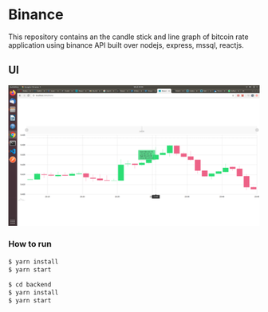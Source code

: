 # Binance
This repository contains an the candle stick and line graph of bitcoin rate application using binance API built over nodejs, express, mssql, reactjs.

## UI
![alt text](https://github.com/zeeshy30/Binance/blob/master/Screenshot%20from%202020-07-08%2023-45-20.png)

### How to run

  ```
$ yarn install
$ yarn start
```
  ```
$ cd backend
$ yarn install
$ yarn start
```
